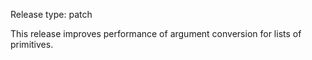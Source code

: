 Release type: patch

This release improves performance of argument conversion for lists of primitives.
